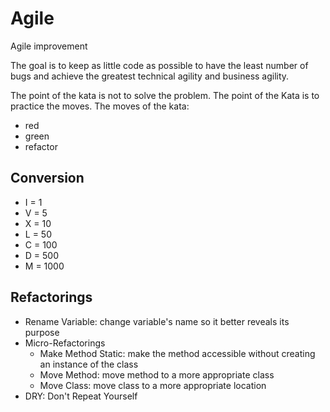 # Agile
Agile improvement

The goal is to keep as little code as possible to have the least number of bugs and achieve the greatest technical agility and business agility.

The point of the kata is not to solve the problem. The point of the Kata is to practice the moves.
The moves of the kata:
 - red
 - green
 - refactor

## Conversion

- I = 1
- V = 5
- X = 10
- L = 50
- C = 100
- D = 500
- M = 1000

## Refactorings

- Rename Variable: change variable's name so it better reveals its purpose
- Micro-Refactorings
  - Make Method Static: make the method accessible without creating an instance of the class
  - Move Method: move method to a more appropriate class
  - Move Class: move class to a more appropriate location
- DRY: Don't Repeat Yourself